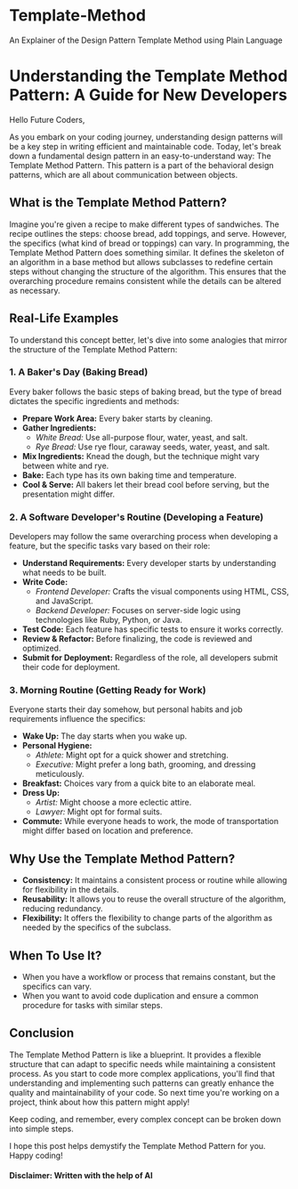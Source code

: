 # Template-Method
An Explainer of the Design Pattern Template Method using Plain Language


# Understanding the Template Method Pattern: A Guide for New Developers

Hello Future Coders,

As you embark on your coding journey, understanding design patterns will be a key step in writing efficient and maintainable code. Today, let's break down a fundamental design pattern in an easy-to-understand way: The Template Method Pattern. This pattern is a part of the behavioral design patterns, which are all about communication between objects.

## What is the Template Method Pattern?

Imagine you're given a recipe to make different types of sandwiches. The recipe outlines the steps: choose bread, add toppings, and serve. However, the specifics (what kind of bread or toppings) can vary. In programming, the Template Method Pattern does something similar. It defines the skeleton of an algorithm in a base method but allows subclasses to redefine certain steps without changing the structure of the algorithm. This ensures that the overarching procedure remains consistent while the details can be altered as necessary.

## Real-Life Examples

To understand this concept better, let's dive into some analogies that mirror the structure of the Template Method Pattern:

### 1. A Baker's Day (Baking Bread)

Every baker follows the basic steps of baking bread, but the type of bread dictates the specific ingredients and methods:

- **Prepare Work Area:** Every baker starts by cleaning.
- **Gather Ingredients:**
  - *White Bread:* Use all-purpose flour, water, yeast, and salt.
  - *Rye Bread:* Use rye flour, caraway seeds, water, yeast, and salt.
- **Mix Ingredients:** Knead the dough, but the technique might vary between white and rye.
- **Bake:** Each type has its own baking time and temperature.
- **Cool & Serve:** All bakers let their bread cool before serving, but the presentation might differ.

### 2. A Software Developer's Routine (Developing a Feature)

Developers may follow the same overarching process when developing a feature, but the specific tasks vary based on their role:

- **Understand Requirements:** Every developer starts by understanding what needs to be built.
- **Write Code:**
  - *Frontend Developer:* Crafts the visual components using HTML, CSS, and JavaScript.
  - *Backend Developer:* Focuses on server-side logic using technologies like Ruby, Python, or Java.
- **Test Code:** Each feature has specific tests to ensure it works correctly.
- **Review & Refactor:** Before finalizing, the code is reviewed and optimized.
- **Submit for Deployment:** Regardless of the role, all developers submit their code for deployment.

### 3. Morning Routine (Getting Ready for Work)

Everyone starts their day somehow, but personal habits and job requirements influence the specifics:

- **Wake Up:** The day starts when you wake up.
- **Personal Hygiene:**
  - *Athlete:* Might opt for a quick shower and stretching.
  - *Executive:* Might prefer a long bath, grooming, and dressing meticulously.
- **Breakfast:** Choices vary from a quick bite to an elaborate meal.
- **Dress Up:**
  - *Artist:* Might choose a more eclectic attire.
  - *Lawyer:* Might opt for formal suits.
- **Commute:** While everyone heads to work, the mode of transportation might differ based on location and preference.

## Why Use the Template Method Pattern?

- **Consistency:** It maintains a consistent process or routine while allowing for flexibility in the details.
- **Reusability:** It allows you to reuse the overall structure of the algorithm, reducing redundancy.
- **Flexibility:** It offers the flexibility to change parts of the algorithm as needed by the specifics of the subclass.

## When To Use It?

- When you have a workflow or process that remains constant, but the specifics can vary.
- When you want to avoid code duplication and ensure a common procedure for tasks with similar steps.

## Conclusion

The Template Method Pattern is like a blueprint. It provides a flexible structure that can adapt to specific needs while maintaining a consistent process. As you start to code more complex applications, you'll find that understanding and implementing such patterns can greatly enhance the quality and maintainability of your code. So next time you're working on a project, think about how this pattern might apply!

Keep coding, and remember, every complex concept can be broken down into simple steps.

I hope this post helps demystify the Template Method Pattern for you. Happy coding!

#### Disclaimer: Written with the help of AI
